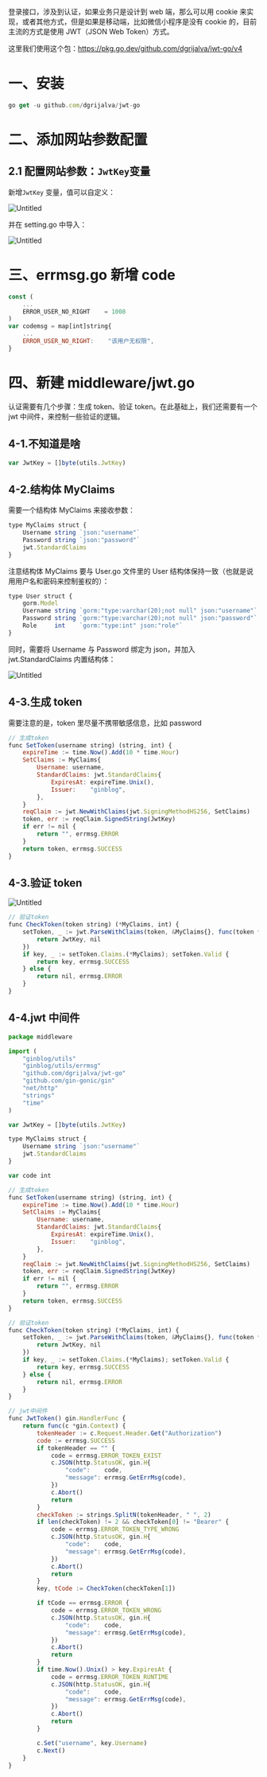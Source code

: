 登录接口，涉及到认证，如果业务只是设计到 web 端，那么可以用 cookie 来实现，或者其他方式，但是如果是移动端，比如微信小程序是没有 cookie 的，目前主流的方式是使用 JWT（JSON Web Token）方式。

这里我们使用这个包：https://pkg.go.dev/github.com/dgrijalva/jwt-go/v4

# 一、安装

```js
go get -u github.com/dgrijalva/jwt-go
```

# 二、添加网站参数配置

## 2.1 配置网站参数：`JwtKey`变量

新增`JwtKey` 变量，值可以自定义：

![Untitled](https://s3-us-west-2.amazonaws.com/secure.notion-static.com/94956d01-9e8c-4b3c-9d7c-3ac8d615c700/Untitled.png)

并在 setting.go 中导入：

![Untitled](https://s3-us-west-2.amazonaws.com/secure.notion-static.com/cbcf3800-0624-4cfb-bc7b-c5b681db4898/Untitled.png)

# 三、errmsg.go 新增 code

```js
const (
	...
	ERROR_USER_NO_RIGHT    = 1008
)
var codemsg = map[int]string{
	...
	ERROR_USER_NO_RIGHT:    "该用户无权限",
}
```

# 四、新建 middleware/jwt.go

认证需要有几个步骤：生成 token、验证 token。在此基础上，我们还需要有一个 jwt 中间件，来控制一些验证的逻辑。

## 4-1.不知道是啥

```js
var JwtKey = []byte(utils.JwtKey)
```

## 4-2.**结构体 MyClaims**

需要一个结构体 MyClaims 来接收参数：

```js
type MyClaims struct {
	Username string `json:"username"`
	Password string `json:"password"`
	jwt.StandardClaims
}
```

注意结构体 MyClaims 要与 User.go 文件里的 User 结构体保持一致（也就是说用用户名和密码来控制鉴权的）：

```js
type User struct {
	gorm.Model
	Username string `gorm:"type:varchar(20);not null" json:"username"`
	Password string `gorm:"type:varchar(20);not null" json:"password"`
	Role     int    `gorm:"type:int" json:"role"`
}
```

同时，需要将 Username 与 Password 绑定为 json，并加入 jwt.StandardClaims 内置结构体：

![Untitled](https://s3-us-west-2.amazonaws.com/secure.notion-static.com/629a1ac0-2ea8-4487-9694-54a8f385ee46/Untitled.png)

## 4-3.生成 token

需要注意的是，token 里尽量不携带敏感信息，比如 password

```js
// 生成token
func SetToken(username string) (string, int) {
	expireTime := time.Now().Add(10 * time.Hour)
	SetClaims := MyClaims{
		Username: username,
		StandardClaims: jwt.StandardClaims{
			ExpiresAt: expireTime.Unix(),
			Issuer:    "ginblog",
		},
	}
	reqClaim := jwt.NewWithClaims(jwt.SigningMethodHS256, SetClaims)
	token, err := reqClaim.SignedString(JwtKey)
	if err != nil {
		return "", errmsg.ERROR
	}
	return token, errmsg.SUCCESS
}
```

## 4-3.验证 token

![Untitled](https://s3-us-west-2.amazonaws.com/secure.notion-static.com/ec8a9dca-d610-46d4-9bed-7baaf40c2913/Untitled.png)

```js
// 验证token
func CheckToken(token string) (*MyClaims, int) {
	setToken, _ := jwt.ParseWithClaims(token, &MyClaims{}, func(token *jwt.Token) (interface{}, error) {
		return JwtKey, nil
	})
	if key, _ := setToken.Claims.(*MyClaims); setToken.Valid {
		return key, errmsg.SUCCESS
	} else {
		return nil, errmsg.ERROR
	}
}
```

## 4-4.jwt 中间件

```js
package middleware

import (
	"ginblog/utils"
	"ginblog/utils/errmsg"
	"github.com/dgrijalva/jwt-go"
	"github.com/gin-gonic/gin"
	"net/http"
	"strings"
	"time"
)

var JwtKey = []byte(utils.JwtKey)

type MyClaims struct {
	Username string `json:"username"`
	jwt.StandardClaims
}

var code int

// 生成token
func SetToken(username string) (string, int) {
	expireTime := time.Now().Add(10 * time.Hour)
	SetClaims := MyClaims{
		Username: username,
		StandardClaims: jwt.StandardClaims{
			ExpiresAt: expireTime.Unix(),
			Issuer:    "ginblog",
		},
	}
	reqClaim := jwt.NewWithClaims(jwt.SigningMethodHS256, SetClaims)
	token, err := reqClaim.SignedString(JwtKey)
	if err != nil {
		return "", errmsg.ERROR
	}
	return token, errmsg.SUCCESS
}

// 验证token
func CheckToken(token string) (*MyClaims, int) {
	setToken, _ := jwt.ParseWithClaims(token, &MyClaims{}, func(token *jwt.Token) (interface{}, error) {
		return JwtKey, nil
	})
	if key, _ := setToken.Claims.(*MyClaims); setToken.Valid {
		return key, errmsg.SUCCESS
	} else {
		return nil, errmsg.ERROR
	}
}

// jwt中间件
func JwtToken() gin.HandlerFunc {
	return func(c *gin.Context) {
		tokenHeader := c.Request.Header.Get("Authorization")
		code := errmsg.SUCCESS
		if tokenHeader == "" {
			code = errmsg.ERROR_TOKEN_EXIST
			c.JSON(http.StatusOK, gin.H{
				"code":    code,
				"message": errmsg.GetErrMsg(code),
			})
			c.Abort()
			return
		}
		checkToken := strings.SplitN(tokenHeader, " ", 2)
		if len(checkToken) != 2 && checkToken[0] != "Bearer" {
			code = errmsg.ERROR_TOKEN_TYPE_WRONG
			c.JSON(http.StatusOK, gin.H{
				"code":    code,
				"message": errmsg.GetErrMsg(code),
			})
			c.Abort()
			return
		}
		key, tCode := CheckToken(checkToken[1])

		if tCode == errmsg.ERROR {
			code = errmsg.ERROR_TOKEN_WRONG
			c.JSON(http.StatusOK, gin.H{
				"code":    code,
				"message": errmsg.GetErrMsg(code),
			})
			c.Abort()
			return
		}
		if time.Now().Unix() > key.ExpiresAt {
			code = errmsg.ERROR_TOKEN_RUNTIME
			c.JSON(http.StatusOK, gin.H{
				"code":    code,
				"message": errmsg.GetErrMsg(code),
			})
			c.Abort()
			return
		}

		c.Set("username", key.Username)
		c.Next()
	}
}
```
